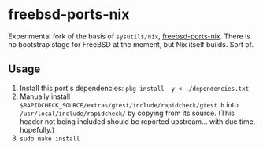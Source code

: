 # freebsd-ports-nix

Experimental fork of the basis of `sysutils/nix`, [freebsd-ports-nix](https://github.com/0mp/freebsd-ports-nix).
There is no bootstrap stage for FreeBSD at the moment, but Nix itself builds. Sort of.

## Usage
1. Install this port's dependencies: `pkg install -y < ./dependencies.txt`
2. Manually install `$RAPIDCHECK_SOURCE/extras/gtest/include/rapidcheck/gtest.h` into `/usr/local/include/rapidcheck/` by copying from its source. (This header not being included should be reported upstream... with due time, hopefully.)
3. `sudo make install`
